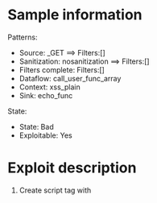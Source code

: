 # Sample information

Patterns:
- Source: _GET ==> Filters:[]
- Sanitization: nosanitization ==> Filters:[]
- Filters complete: Filters:[]
- Dataflow: call_user_func_array
- Context: xss_plain
- Sink: echo_func

State:
- State: Bad
- Exploitable: Yes


# Exploit description

1. Create script tag with <script>
